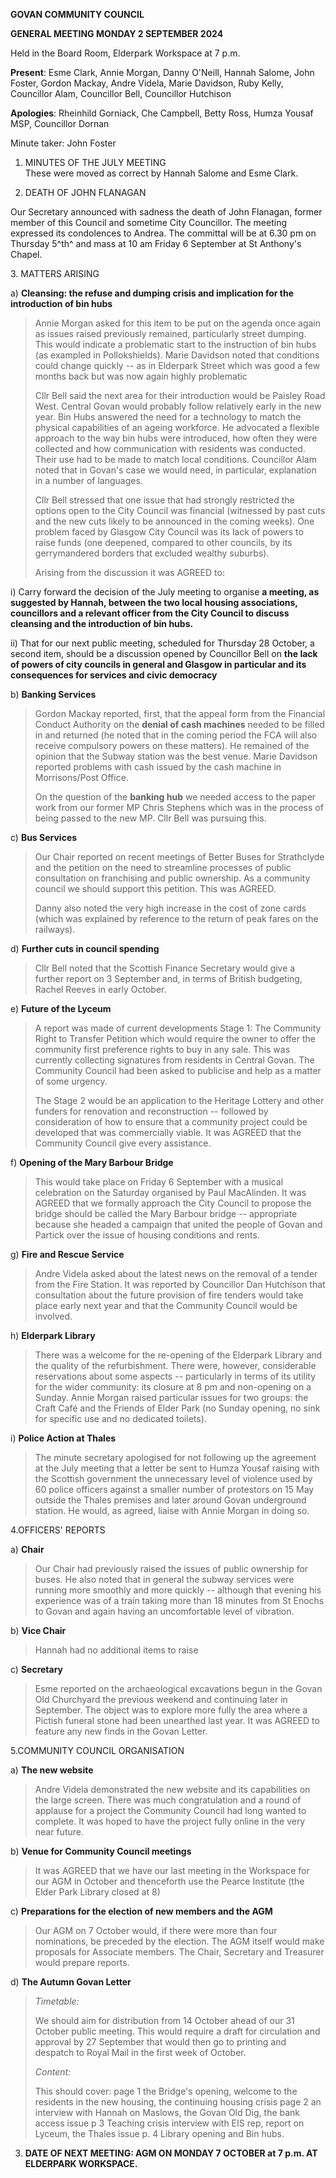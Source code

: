 **GOVAN COMMUNITY COUNCIL**

**GENERAL MEETING MONDAY 2 SEPTEMBER 2024**

Held in the Board Room, Elderpark Workspace at 7 p.m.

**Present**: Esme Clark, Annie Morgan, Danny O'Neill, Hannah Salome,
John Foster, Gordon Mackay, Andre Videla, Marie Davidson, Ruby Kelly,
Councillor Alam, Councillor Bell, Councillor Hutchison

**Apologies**: Rheinhild Gorniack, Che Campbell, Betty Ross, Humza
Yousaf MSP, Councillor Dornan

Minute taker: John Foster

1.  MINUTES OF THE JULY MEETING\
    These were moved as correct by Hannah Salome and Esme Clark.

2.  DEATH OF JOHN FLANAGAN

Our Secretary announced with sadness the death of John Flanagan, former
member of this Council and sometime City Councillor. The meeting
expressed its condolences to Andrea. The committal will be at 6.30 pm on
Thursday 5^th^ and mass at 10 am Friday 6 September at St Anthony's
Chapel.

3\. MATTERS ARISING

a)  **Cleansing: the refuse and dumping crisis and implication for the
    introduction of bin hubs**

> Annie Morgan asked for this item to be put on the agenda once again as
> issues raised previously remained, particularly street dumping. This
> would indicate a problematic start to the instruction of bin hubs (as
> exampled in Pollokshields). Marie Davidson noted that conditions could
> change quickly -- as in Elderpark Street which was good a few months
> back but was now again highly problematic
>
> Cllr Bell said the next area for their introduction would be Paisley
> Road West. Central Govan would probably follow relatively early in the
> new year. Bin Hubs answered the need for a technology to match the
> physical capabilities of an ageing workforce. He advocated a flexible
> approach to the way bin hubs were introduced, how often they were
> collected and how communication with residents was conducted. Their
> use had to be made to match local conditions. Councillor Alam noted
> that in Govan's case we would need, in particular, explanation in a
> number of languages.
>
> Cllr Bell stressed that one issue that had strongly restricted the
> options open to the City Council was financial (witnessed by past cuts
> and the new cuts likely to be announced in the coming weeks). One
> problem faced by Glasgow City Council was its lack of powers to raise
> funds (one deepened, compared to other councils, by its gerrymandered
> borders that excluded wealthy suburbs).
>
> Arising from the discussion it was AGREED to:

i)  Carry forward the decision of the July meeting to organise **a
    meeting, as suggested by Hannah, between the two local housing
    associations, councillors and a relevant officer from the City
    Council to discuss cleansing and the introduction of bin hubs.**

ii) That for our next public meeting, scheduled for Thursday 28 October,
    a second item, should be a discussion opened by Councillor Bell on
    **the lack of powers of city councils in general and Glasgow in
    particular and its consequences for services and civic democracy**

<!-- -->

b)  **Banking Services**

> Gordon Mackay reported, first, that the appeal form from the Financial
> Conduct Authority on the **denial of cash machines** needed to be
> filled in and returned (he noted that in the coming period the FCA
> will also receive compulsory powers on these matters). He remained of
> the opinion that the Subway station was the best venue. Marie Davidson
> reported problems with cash issued by the cash machine in
> Morrisons/Post Office.
>
> On the question of the **banking hub** we needed access to the paper
> work from our former MP Chris Stephens which was in the process of
> being passed to the new MP. Cllr Bell was pursuing this.

c)  **Bus Services**

> Our Chair reported on recent meetings of Better Buses for Strathclyde
> and the petition on the need to streamline processes of public
> consultation on franchising and public ownership. As a community
> council we should support this petition. This was AGREED.
>
> Danny also noted the very high increase in the cost of zone cards
> (which was explained by reference to the return of peak fares on the
> railways).

d)  **Further cuts in council spending**

> Cllr Bell noted that the Scottish Finance Secretary would give a
> further report on 3 September and, in terms of British budgeting,
> Rachel Reeves in early October.

e)  **Future of the Lyceum**

> A report was made of current developments Stage 1: The Community Right
> to Transfer Petition which would require the owner to offer the
> community first preference rights to buy in any sale. This was
> currently collecting signatures from residents in Central Govan. The
> Community Council had been asked to publicise and help as a matter of
> some urgency.
>
> The Stage 2 would be an application to the Heritage Lottery and other
> funders for renovation and reconstruction -- followed by consideration
> of how to ensure that a community project could be developed that was
> commercially viable. It was AGREED that the Community Council give
> every assistance.

f)  **Opening of the Mary Barbour Bridge**

> This would take place on Friday 6 September with a musical celebration
> on the Saturday organised by Paul MacAlinden. It was AGREED that we
> formally approach the City Council to propose the bridge should be
> called the Mary Barbour bridge -- appropriate because she headed a
> campaign that united the people of Govan and Partick over the issue of
> housing conditions and rents.

g)  **Fire and Rescue Service**

> Andre Videla asked about the latest news on the removal of a tender
> from the Fire Station. It was reported by Councillor Dan Hutchison
> that consultation about the future provision of fire tenders would
> take place early next year and that the Community Council would be
> involved.

h)  **Elderpark Library**

> There was a welcome for the re-opening of the Elderpark Library and
> the quality of the refurbishment. There were, however, considerable
> reservations about some aspects -- particularly in terms of its
> utility for the wider community: its closure at 8 pm and non-opening
> on a Sunday. Annie Morgan raised particular issues for two groups: the
> Craft Café and the Friends of Elder Park (no Sunday opening, no sink
> for specific use and no dedicated toilets).

i)  **Police Action at Thales**

> The minute secretary apologised for not following up the agreement at
> the July meeting that a letter be sent to Humza Yousaf raising with
> the Scottish government the unnecessary level of violence used by 60
> police officers against a smaller number of protestors on 15 May
> outside the Thales premises and later around Govan underground
> station. He would, as agreed, liaise with Annie Morgan in doing so.

4.OFFICERS' REPORTS

a)  **Chair**

> Our Chair had previously raised the issues of public ownership for
> buses. He also noted that in general the subway services were running
> more smoothly and more quickly -- although that evening his experience
> was of a train taking more than 18 minutes from St Enochs to Govan and
> again having an uncomfortable level of vibration.

b)  **Vice Chair**

> Hannah had no additional items to raise

c)  **Secretary**

> Esme reported on the archaeological excavations begun in the Govan Old
> Churchyard the previous weekend and continuing later in September. The
> object was to explore more fully the area where a Pictish funeral
> stone had been unearthed last year. It was AGREED to feature any new
> finds in the Govan Letter.

5.COMMUNITY COUNCIL ORGANISATION

a)  **The new website**

> Andre Videla demonstrated the new website and its capabilities on the
> large screen. There was much congratulation and a round of applause
> for a project the Community Council had long wanted to complete. It
> was hoped to have the project fully online in the very near future.

b)  **Venue for Community Council meetings**

> It was AGREED that we have our last meeting in the Workspace for our
> AGM in October and thenceforth use the Pearce Institute (the Elder
> Park Library closed at 8)

c)  **Preparations for the election of new members and the AGM**

> Our AGM on 7 October would, if there were more than four nominations,
> be preceded by the election. The AGM itself would make proposals for
> Associate members. The Chair, Secretary and Treasurer would prepare
> reports.

d)  **The Autumn Govan Letter**

> *Timetable:*
>
> We should aim for distribution from 14 October ahead of our 31 October
> public meeting. This would require a draft for circulation and
> approval by 27 September that would then go to printing and despatch
> to Royal Mail in the first week of October.
>
> *Content:*
>
> This should cover: page 1 the Bridge's opening, welcome to the
> residents in the new housing, the continuing housing crisis page 2 an
> interview with Hannah on Maslows, the Govan Old Dig, the bank access
> issue p 3 Teaching crisis interview with EIS rep, report on Lyceum,
> the Thales issue p. 4 Library opening and Bin hubs.

3.  **DATE OF NEXT MEETING: AGM ON MONDAY 7 OCTOBER at 7 p.m. AT
    ELDERPARK WORKSPACE.**
